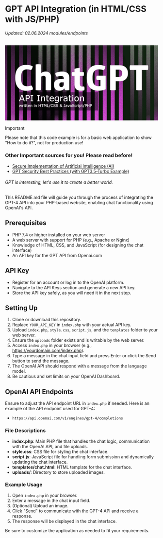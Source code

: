 # GPT API Integration (in HTML/CSS with JS/PHP)
###### Updated: 02.06.2024 modules/endpoints

![Screenshot](chatgpt.png)

> [!IMPORTANT]
> Please note that this code example is for a basic web application to show "How to do it?", not for production use! 

### Other Important sources for you! Please read before!
- [Secure Implementation of Artificial Intelligence (AI)](https://github.com/VolkanSah/Implementing-AI-Systems-Whitepaper)
- [GPT Security Best Practices (with GPT3.5-Turbo Example)](https://github.com/VolkanSah/GPT-Security-Best-Practices)
###### GPT is interesting, let's use it to create a better world.

This README.md file will guide you through the process of integrating the GPT-4 API into your PHP-based website, enabling chat functionality using OpenAI's API.

## Prerequisites
- PHP 7.4 or higher installed on your web server
- A web server with support for PHP (e.g., Apache or Nginx)
- Knowledge of HTML, CSS, and JavaScript (for designing the chat interface)
- An API key for the GPT API from Openai.com

## API Key
- Register for an account or log in to the OpenAI platform.
- Navigate to the API Keys section and generate a new API key.
- Store the API key safely, as you will need it in the next step.

## Setting Up
1. Clone or download this repository.
2. Replace `YOUR_API_KEY` in `index.php` with your actual API key.
3. Upload `index.php`, `style.css`, `script.js`, and the `templates` folder to your web server.
4. Ensure the `uploads` folder exists and is writable by the web server.
5. Access `index.php` in your browser (e.g., https://yourdomain.com/index.php).
6. Type a message in the chat input field and press Enter or click the Send button to send the message.
7. The OpenAI API should respond with a message from the language model.
8. Be cautious and set limits on your OpenAI Dashboard.

## OpenAI API Endpoints
Ensure to adjust the API endpoint URL in `index.php` if needed. Here is an example of the API endpoint used for GPT-4:
- `https://api.openai.com/v1/engines/gpt-4/completions`

### File Descriptions
- **index.php**: Main PHP file that handles the chat logic, communication with the OpenAI API, and file uploads.
- **style.css**: CSS file for styling the chat interface.
- **script.js**: JavaScript file for handling form submission and dynamically updating the chat interface.
- **templates/chat.html**: HTML template for the chat interface.
- **uploads/**: Directory to store uploaded images.

### Example Usage
1. Open `index.php` in your browser.
2. Enter a message in the chat input field.
3. (Optional) Upload an image.
4. Click "Send" to communicate with the GPT-4 API and receive a response.
5. The response will be displayed in the chat interface.

Be sure to customize the application as needed to fit your requirements.
